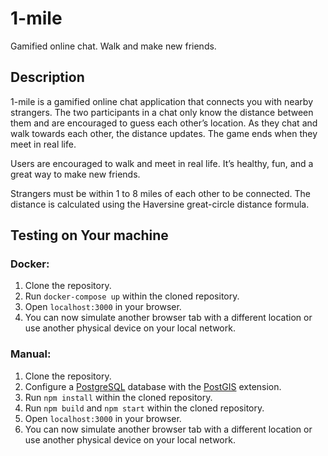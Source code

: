 # 1-mile
Gamified online chat. Walk and make new friends.

## Description

1-mile is a gamified online chat application that connects you with nearby strangers. The two participants in a chat only know the distance between them and are encouraged to guess each other’s location. As they chat and walk towards each other, the distance updates. The game ends when they meet in real life.

Users are encouraged to walk and meet in real life. It’s healthy, fun, and a great way to make new friends.

Strangers must be within 1 to 8 miles of each other to be connected. The distance is calculated using the Haversine great-circle distance formula.

## Testing on Your machine

### Docker:
1. Clone the repository.
2. Run `docker-compose up` within the cloned repository.
3. Open `localhost:3000` in your browser.
4. You can now simulate another browser tab with a different location or use another physical device on your local network.

### Manual:
1. Clone the repository.
2. Configure a [PostgreSQL](https://www.postgresql.org/) database with the [PostGIS](https://postgis.net/) extension.
3. Run `npm install` within the cloned repository.
4. Run `npm build` and `npm start` within the cloned repository.
5. Open `localhost:3000` in your browser.
6. You can now simulate another browser tab with a different location or use another physical device on your local network.

